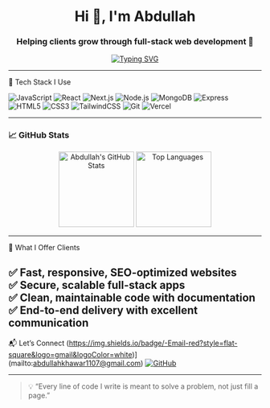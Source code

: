 <h1 align="center">Hi 👋, I'm Abdullah</h1>
<h3 align="center">Helping clients grow through full-stack web development 🚀</h3>

<p align="center">
  <a href="https://github.com/Abdullah-khawar1107">
    <img src="https://readme-typing-svg.herokuapp.com?font=Fira+Code&size=22&pause=1000&center=true&vCenter=true&width=435&lines=Full+Stack+Web+Developer;React+%7C+Next.js+%7C+Node.js+%7C+MongoDB;Helping+Clients+Build+Real+World+Solutions" alt="Typing SVG" />
  </a>
</p>

---
 🧰 Tech Stack I Use

![JavaScript](https://img.shields.io/badge/-JavaScript-black?style=flat-square&logo=javascript)
![React](https://img.shields.io/badge/-React-black?style=flat-square&logo=react)
![Next.js](https://img.shields.io/badge/-Next.js-black?style=flat-square&logo=next.js)
![Node.js](https://img.shields.io/badge/-Node.js-black?style=flat-square&logo=node.js)
![MongoDB](https://img.shields.io/badge/-MongoDB-black?style=flat-square&logo=mongodb)
![Express](https://img.shields.io/badge/-Express-black?style=flat-square&logo=express)
![HTML5](https://img.shields.io/badge/-HTML5-black?style=flat-square&logo=html5)
![CSS3](https://img.shields.io/badge/-CSS3-black?style=flat-square&logo=css3)
![TailwindCSS](https://img.shields.io/badge/-TailwindCSS-black?style=flat-square&logo=tailwind-css)
![Git](https://img.shields.io/badge/-Git-black?style=flat-square&logo=git)
![Vercel](https://img.shields.io/badge/-Vercel-black?style=flat-square&logo=vercel)

---

### 📈 GitHub Stats

<p align="center">
  <img src="https://github-readme-stats.vercel.app/api?username=abdullah&show_icons=true&theme=radical" alt="Abdullah's GitHub Stats" height="150"/>
  <img src="https://github-readme-stats.vercel.app/api/top-langs/?username=abdullah&layout=compact&theme=radical" alt="Top Languages" height="150"/>
</p>

---

🚀 What I Offer Clients

✅ Fast, responsive, SEO-optimized websites  
✅ Secure, scalable full-stack apps  
✅ Clean, maintainable code with documentation  
✅ End-to-end delivery with excellent communication  
---

 📬 Let’s Connect
(https://img.shields.io/badge/-Email-red?style=flat-square&logo=gmail&logoColor=white)](mailto:abdullahkhawar1107@gmail.com)
[![GitHub](https://img.shields.io/badge/-GitHub-333?style=flat-square&logo=github&logoColor=white)](https://github.com/Abdullah-khawar1107)

---

> 💡 “Every line of code I write is meant to solve a problem, not just fill a page.”

